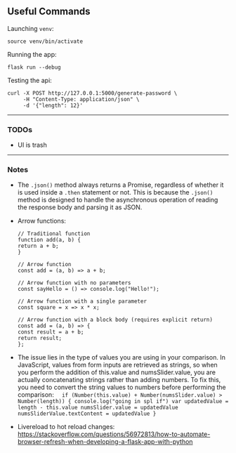 ## Useful Commands

Launching `venv`:

```
source venv/bin/activate
```

Running the app:

```
flask run --debug
```

Testing the api:

```
curl -X POST http://127.0.0.1:5000/generate-password \
     -H "Content-Type: application/json" \
     -d '{"length": 12}'
```

---

### TODOs

- UI is trash

---

### Notes

- The `.json()` method always returns a Promise, regardless of whether it is used inside a `.then` statement or not. This is because the `.json()` method is designed to handle the asynchronous operation of reading the response body and parsing it as JSON.

- Arrow functions:

  ```
  // Traditional function
  function add(a, b) {
  return a + b;
  }

  // Arrow function
  const add = (a, b) => a + b;

  // Arrow function with no parameters
  const sayHello = () => console.log("Hello!");

  // Arrow function with a single parameter
  const square = x => x * x;

  // Arrow function with a block body (requires explicit return)
  const add = (a, b) => {
  const result = a + b;
  return result;
  };
  ```

- The issue lies in the type of values you are using in your comparison. In JavaScript, values from form inputs are retrieved as strings, so when you perform the addition of this.value and numsSlider.value, you are actually concatenating strings rather than adding numbers.
  To fix this, you need to convert the string values to numbers before performing the comparison:
  `  if (Number(this.value) + Number(numsSlider.value) > Number(length)) {
      console.log("going in spl if")
      var updatedValue = length - this.value
      numsSlider.value = updatedValue
      numsSliderValue.textContent = updatedValue
  }`
- Livereload to hot reload changes: https://stackoverflow.com/questions/56972813/how-to-automate-browser-refresh-when-developing-a-flask-app-with-python
